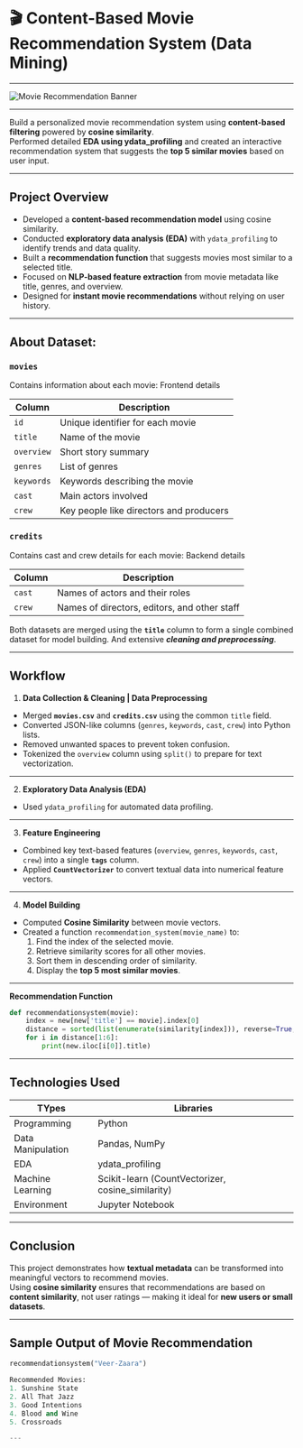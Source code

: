 # 🎬 Content-Based Movie Recommendation System (Data Mining)

---

![Movie Recommendation Banner](https://i.insider.com/658b1ba01c5c7b8c9a0c0dc5?width=1200&format=jpeg&auto=webp)

---

Build a personalized movie recommendation system using **content-based filtering** powered by **cosine similarity**.  
Performed detailed **EDA using ydata_profiling** and created an interactive recommendation system that suggests the **top 5 similar movies** based on user input.

---


## Project Overview

- Developed a **content-based recommendation model** using cosine similarity.
- Conducted **exploratory data analysis (EDA)** with `ydata_profiling` to identify trends and data quality.
- Built a **recommendation function** that suggests movies most similar to a selected title.
- Focused on **NLP-based feature extraction** from movie metadata like title, genres, and overview.
- Designed for **instant movie recommendations** without relying on user history.

---
## About Dataset:

### `movies`
Contains information about each movie: Frontend details

| Column | Description |
|---------|--------------|
| `id` | Unique identifier for each movie |
| `title` | Name of the movie |
| `overview` | Short story summary |
| `genres` | List of genres |
| `keywords` | Keywords describing the movie |
| `cast` | Main actors involved |
| `crew` | Key people like directors and producers |

### `credits`
Contains cast and crew details for each movie: Backend details

| Column | Description |
|---------|--------------|
| `cast` | Names of actors and their roles |
| `crew` | Names of directors, editors, and other staff |

Both datasets are merged using the **`title`** column to form a single combined dataset for model building.
And extensive ***cleaning and preprocessing***.

---

## Workflow

1. **Data Collection & Cleaning | Data Preprocessing**  
- Merged **`movies.csv`** and **`credits.csv`** using the common `title` field.  
- Converted JSON-like columns (`genres`, `keywords`, `cast`, `crew`) into Python lists.  
- Removed unwanted spaces to prevent token confusion.  
- Tokenized the `overview` column using `split()` to prepare for text vectorization.
---
2. **Exploratory Data Analysis (EDA)**  
- Used `ydata_profiling` for automated data profiling.  
---
3. **Feature Engineering**  
- Combined key text-based features (`overview`, `genres`, `keywords`, `cast`, `crew`) into a single **`tags`** column.   
- Applied **`CountVectorizer`** to convert textual data into numerical feature vectors.
---

4. **Model Building**  
- Computed **Cosine Similarity** between movie vectors.  
- Created a function `recommendation_system(movie_name)` to:
  1. Find the index of the selected movie.  
  2. Retrieve similarity scores for all other movies.  
  3. Sort them in descending order of similarity.  
  4. Display the **top 5 most similar movies**.
 ---    
**Recommendation Function**  
   ```python
   def recommendationsystem(movie):
       index = new[new['title'] == movie].index[0]
       distance = sorted(list(enumerate(similarity[index])), reverse=True, key=lambda x: x[1])
       for i in distance[1:6]:
           print(new.iloc[i[0]].title)
```
---
## Technologies Used

| TYpes | Libraries |
|-----------|----------------|
| Programming | Python |
| Data Manipulation | Pandas, NumPy |
| EDA | ydata_profiling |
| Machine Learning | Scikit-learn (CountVectorizer, cosine_similarity) |
| Environment | Jupyter Notebook |

---
## Conclusion

This project demonstrates how **textual metadata** can be transformed into meaningful vectors to recommend movies.  
Using **cosine similarity** ensures that recommendations are based on **content similarity**, not user ratings — making it ideal for **new users or small datasets**.

---
## Sample Output of Movie Recommendation

```python
recommendationsystem("Veer-Zaara")

Recommended Movies:
1. Sunshine State
2. All That Jazz
3. Good Intentions
4. Blood and Wine
5. Crossroads

---
